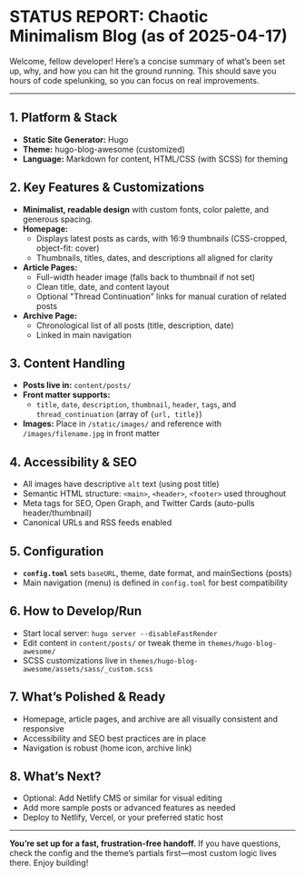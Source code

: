 # STATUS REPORT: Chaotic Minimalism Blog (as of 2025-04-17)

Welcome, fellow developer! Here’s a concise summary of what’s been set up, why, and how you can hit the ground running. This should save you hours of code spelunking, so you can focus on real improvements.

---

## 1. **Platform & Stack**
- **Static Site Generator:** Hugo
- **Theme:** hugo-blog-awesome (customized)
- **Language:** Markdown for content, HTML/CSS (with SCSS) for theming

## 2. **Key Features & Customizations**
- **Minimalist, readable design** with custom fonts, color palette, and generous spacing.
- **Homepage:**
  - Displays latest posts as cards, with 16:9 thumbnails (CSS-cropped, object-fit: cover)
  - Thumbnails, titles, dates, and descriptions all aligned for clarity
- **Article Pages:**
  - Full-width header image (falls back to thumbnail if not set)
  - Clean title, date, and content layout
  - Optional "Thread Continuation" links for manual curation of related posts
- **Archive Page:**
  - Chronological list of all posts (title, description, date)
  - Linked in main navigation

## 3. **Content Handling**
- **Posts live in:** `content/posts/`
- **Front matter supports:**
  - `title`, `date`, `description`, `thumbnail`, `header`, `tags`, and `thread_continuation` (array of `{url, title}`)
- **Images:** Place in `/static/images/` and reference with `/images/filename.jpg` in front matter

## 4. **Accessibility & SEO**
- All images have descriptive `alt` text (using post title)
- Semantic HTML structure: `<main>`, `<header>`, `<footer>` used throughout
- Meta tags for SEO, Open Graph, and Twitter Cards (auto-pulls header/thumbnail)
- Canonical URLs and RSS feeds enabled

## 5. **Configuration**
- **`config.toml`** sets `baseURL`, theme, date format, and mainSections (posts)
- Main navigation (menu) is defined in `config.toml` for best compatibility

## 6. **How to Develop/Run**
- Start local server: `hugo server --disableFastRender`
- Edit content in `content/posts/` or tweak theme in `themes/hugo-blog-awesome/`
- SCSS customizations live in `themes/hugo-blog-awesome/assets/sass/_custom.scss`

## 7. **What’s Polished & Ready**
- Homepage, article pages, and archive are all visually consistent and responsive
- Accessibility and SEO best practices are in place
- Navigation is robust (home icon, archive link)

## 8. **What’s Next?**
- Optional: Add Netlify CMS or similar for visual editing
- Add more sample posts or advanced features as needed
- Deploy to Netlify, Vercel, or your preferred static host

---

**You’re set up for a fast, frustration-free handoff.**
If you have questions, check the config and the theme’s partials first—most custom logic lives there. Enjoy building!
